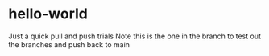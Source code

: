 # hello-world
Just a quick pull and push trials
Note this is the one in the branch to test out the branches and push back to main
